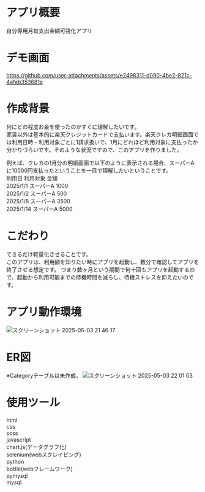 # アプリ概要
自分専用月毎支出金額可視化アプリ

# デモ画面
https://github.com/user-attachments/assets/e2498311-d090-4be2-821c-4afab353681a

# 作成背景
何にどの程度お金を使ったのかすぐに理解したいです。<br/>
家賃以外は基本的に楽天クレジットカードで支払います。楽天クレカ明細画面では利用日時・利用対象ごとに1請求扱いで、1月にどれほど利用対象に支払ったか分かりづらいです。そのような状況ですので、このアプリを作りました。

例えば、クレカの1月分の明細画面で以下のように表示される場合、スーパーAに10000円支払ったということを一目で理解したいということです。
<br/>
利用日       利用対象       金額  <br/>
2025/1/1    スーパーA      1000 <br/>
2025/1/2    スーパーA      500  <br/>
2025/1/8    スーパーA      3500 <br/>
2025/1/14    スーパーA     5000

# こだわり
できるだけ軽量化させることです。<br/>
このアプリは、利用額を知りたい時にアプリを起動し、数分で確認してアプリを終了させる想定です。
つまり数ヶ月という期間で何十回もアプリを起動するので、起動から利用可能までの待機時間を減らし、待機ストレスを抑えたいのです。

# アプリ動作環境
![スクリーンショット 2025-05-03 21 46 17](https://github.com/user-attachments/assets/fd9de679-7d12-4f23-aafa-031a20aa6f50)

# ER図
※Categoryテーブルは未作成。
![スクリーンショット 2025-05-03 22 01 03](https://github.com/user-attachments/assets/370afe1b-67fe-4f0b-9a6d-87e2ce8f3acf)

# 使用ツール
html<br/>
css<br/>
scss<br/>
javascript<br/>
chart.js(データグラフ化)<br/>
selenium(webスクレイピング)<br/>
python<br/>
bottle(webフレームワーク)<br/>
pymysql<br/>
mysql


